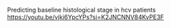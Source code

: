 Predicting baseline histological stage in hcv patients 
https://youtu.be/vjki6YpcYPs?si=K2JNCNNV84KvPE3F
